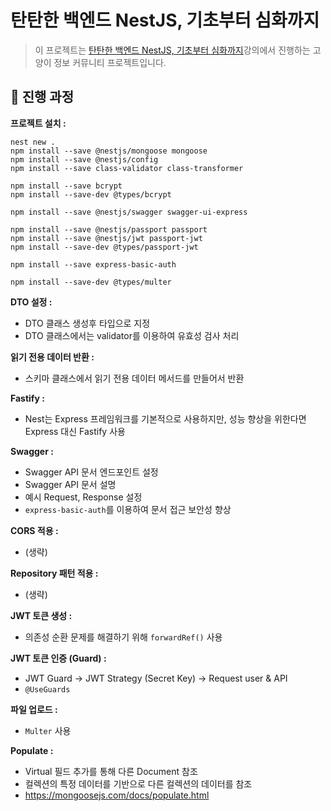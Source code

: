 # 탄탄한 백엔드 NestJS, 기초부터 심화까지

> 이 프로젝트는 [탄탄한 백엔드 NestJS, 기초부터 심화까지](https://www.inflearn.com/course/%ED%83%84%ED%83%84%ED%95%9C-%EB%B0%B1%EC%97%94%EB%93%9C-%EB%84%A4%EC%8A%A4%ED%8A%B8)강의에서 진행하는 고양이 정보 커뮤니티 프로젝트입니다.

## 🌴 진행 과정

**프로젝트 설치 :**

```shell
nest new .
npm install --save @nestjs/mongoose mongoose
npm install --save @nestjs/config
npm install --save class-validator class-transformer
```

```shell
npm install --save bcrypt
npm install --save-dev @types/bcrypt
```

```shell
npm install --save @nestjs/swagger swagger-ui-express
```

```shell
npm install --save @nestjs/passport passport
npm install --save @nestjs/jwt passport-jwt
npm install --save-dev @types/passport-jwt
```

```shell
npm install --save express-basic-auth
```

```shell
npm install --save-dev @types/multer
```

**DTO 설정 :**

- DTO 클래스 생성후 타입으로 지정
- DTO 클래스에서는 validator를 이용하여 유효성 검사 처리

**읽기 전용 데이터 반환 :**

- 스키마 클래스에서 읽기 전용 데이터 메서드를 만들어서 반환

**Fastify :**

- Nest는 Express 프레임워크를 기본적으로 사용하지만, 성능 향상을 위한다면 Express 대신 Fastify 사용

**Swagger :**

- Swagger API 문서 엔드포인트 설정
- Swagger API 문서 설명
- 예시 Request, Response 설정
- `express-basic-auth`를 이용하여 문서 접근 보안성 향상

**CORS 적용 :**

- (생략)

**Repository 패턴 적용 :**

- (생략)

**JWT 토큰 생성 :**

- 의존성 순환 문제를 해결하기 위해 `forwardRef()` 사용

**JWT 토큰 인증 (Guard) :**

- JWT Guard -> JWT Strategy (Secret Key) -> Request user & API
- `@UseGuards`

**파일 업로드 :**

- `Multer` 사용

**Populate :**

- Virtual 필드 추가를 통해 다른 Document 참조
- 컬렉션의 특정 데이터를 기반으로 다른 컬렉션의 데이터를 참조
- https://mongoosejs.com/docs/populate.html
